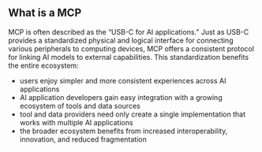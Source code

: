 ## What is a MCP
MCP is often described as the “USB-C for AI applications.” Just as USB-C provides a standardized physical and logical interface for connecting various peripherals to computing devices, MCP offers a consistent protocol for linking AI models to external capabilities. This standardization benefits the entire ecosystem:

- users enjoy simpler and more consistent experiences across AI applications
- AI application developers gain easy integration with a growing ecosystem of tools and data sources
- tool and data providers need only create a single implementation that works with multiple AI applications
- the broader ecosystem benefits from increased interoperability, innovation, and reduced fragmentation


